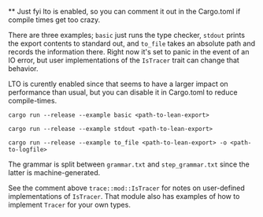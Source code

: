 ** Just fyi lto is enabled, so you can comment it out in the Cargo.toml if compile times get too crazy.

There are three examples; `basic` just runs the type checker, `stdout` prints the export contents to standard out, and `to_file` takes an absolute path and records the information there. Right now it's set to panic in the event of an IO error, but user implementations of the `IsTracer` trait can change that behavior. 

LTO is curently enabled since that seems to have a larger impact on performance than usual, but you can disable it in Cargo.toml to reduce compile-times.

```
cargo run --release --example basic <path-to-lean-export>

cargo run --release --example stdout <path-to-lean-export>

cargo run --release --example to_file <path-to-lean-export> -o <path-to-logfile>
```

The grammar is split between `grammar.txt` and `step_grammar.txt` since the latter is machine-generated.

See the comment above `trace::mod::IsTracer` for notes on user-defined
implementations of `IsTracer`.
That module also has examples of how to implement `Tracer` for your own types.

